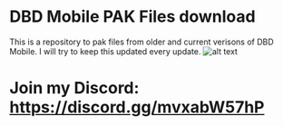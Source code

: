 # DBD Mobile PAK Files download

This is a repository to pak files from older and current verisons of DBD Mobile. I will try to keep this updated every update.
![alt text](https://cdn.discordapp.com/attachments/797676788871856138/887483324623380570/unknown.png)

# Join my Discord: https://discord.gg/mvxabW57hP
